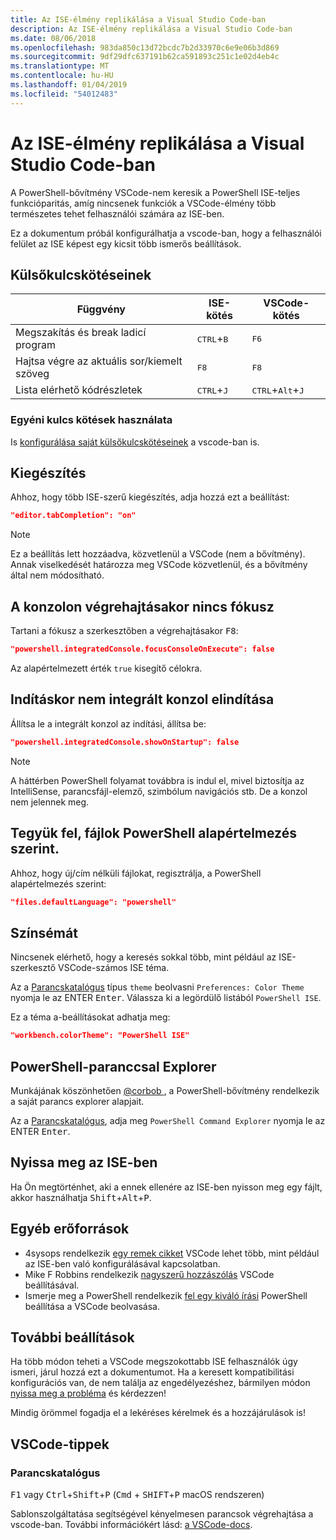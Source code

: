 ```yaml
---
title: Az ISE-élmény replikálása a Visual Studio Code-ban
description: Az ISE-élmény replikálása a Visual Studio Code-ban
ms.date: 08/06/2018
ms.openlocfilehash: 983da850c13d72bcdc7b2d33970c6e9e06b3d869
ms.sourcegitcommit: 9df29dfc637191b62ca591893c251c1e02d4eb4c
ms.translationtype: MT
ms.contentlocale: hu-HU
ms.lasthandoff: 01/04/2019
ms.locfileid: "54012483"
---
```

# <a name="how-to-replicate-the-ise-experience-in-visual-studio-code"></a>Az ISE-élmény replikálása a Visual Studio Code-ban

A PowerShell-bővítmény VSCode-nem keresik a PowerShell ISE-teljes funkcióparitás, amíg nincsenek funkciók a VSCode-élmény több természetes tehet felhasználói számára az ISE-ben.

Ez a dokumentum próbál konfigurálhatja a vscode-ban, hogy a felhasználói felület az ISE képest egy kicsit több ismerős beállítások.

## <a name="key-bindings"></a>Külsőkulcskötéseinek

| Függvény                              | ISE-kötés                  | VSCode-kötés                              |
| ----------------                      | -----------                  | --------------                              |
| Megszakítás és break ladicí program          | <kbd>CTRL</kbd>+<kbd>B</kbd> | <kbd>F6</kbd>                               |
| Hajtsa végre az aktuális sor/kiemelt szöveg | <kbd>F8</kbd>                | <kbd>F8</kbd>                               |
| Lista elérhető kódrészletek               | <kbd>CTRL</kbd>+<kbd>J</kbd> | <kbd>CTRL</kbd>+<kbd>Alt</kbd>+<kbd>J</kbd> |

### <a name="custom-key-bindings"></a>Egyéni kulcs kötések használata

Is [konfigurálása saját külsőkulcskötéseinek](https://code.visualstudio.com/docs/getstarted/keybindings#_custom-keybindings-for-refactorings) a vscode-ban is.

## <a name="tab-completion"></a>Kiegészítés

Ahhoz, hogy több ISE-szerű kiegészítés, adja hozzá ezt a beállítást:

```json
"editor.tabCompletion": "on"
```

> [!NOTE]
> Ez a beállítás lett hozzáadva, közvetlenül a VSCode (nem a bővítmény). Annak viselkedését határozza meg VSCode közvetlenül, és a bővítmény által nem módosítható.

## <a name="no-focus-on-console-when-executing"></a>A konzolon végrehajtásakor nincs fókusz

Tartani a fókusz a szerkesztőben a végrehajtásakor <kbd>F8</kbd>:

```json
"powershell.integratedConsole.focusConsoleOnExecute": false
```

Az alapértelmezett érték `true` kisegítő célokra.

## <a name="dont-start-integrated-console-on-startup"></a>Indításkor nem integrált konzol elindítása

Állítsa le a integrált konzol az indítási, állítsa be:

```json
"powershell.integratedConsole.showOnStartup": false
```

> [!NOTE]
> A háttérben PowerShell folyamat továbbra is indul el, mivel biztosítja az IntelliSense, parancsfájl-elemző, szimbólum navigációs stb. De a konzol nem jelennek meg.

## <a name="assume-files-are-powershell-by-default"></a>Tegyük fel, fájlok PowerShell alapértelmezés szerint.

Ahhoz, hogy új/cím nélküli fájlokat, regisztrálja, a PowerShell alapértelmezés szerint:

```json
"files.defaultLanguage": "powershell"
```

## <a name="color-scheme"></a>Színsémát

Nincsenek elérhető, hogy a keresés sokkal több, mint például az ISE-szerkesztő VSCode-számos ISE téma.

Az a [Parancskatalógus] típus `theme` beolvasni `Preferences: Color Theme` nyomja le az ENTER <kbd>Enter</kbd>.
Válassza ki a legördülő listából `PowerShell ISE`.

Ez a téma a-beállításokat adhatja meg:

```json
"workbench.colorTheme": "PowerShell ISE"
```

## <a name="powershell-command-explorer"></a>PowerShell-paranccsal Explorer

Munkájának köszönhetően [ @corbob ](https://github.com/corbob), a PowerShell-bővítmény rendelkezik a saját parancs explorer alapjait.

Az a [Parancskatalógus], adja meg `PowerShell Command Explorer` nyomja le az ENTER <kbd>Enter</kbd>.

## <a name="open-in-the-ise"></a>Nyissa meg az ISE-ben

Ha Ön megtörténhet, aki a ennek ellenére az ISE-ben nyisson meg egy fájlt, akkor használhatja <kbd>Shift</kbd>+<kbd>Alt</kbd>+<kbd>P</kbd>.

## <a name="other-resources"></a>Egyéb erőforrások

- 4sysops rendelkezik [egy remek cikket](https://4sysops.com/archives/make-visual-studio-code-look-and-behave-like-powershell-ise/) VSCode lehet több, mint például az ISE-ben való konfigurálásával kapcsolatban.
- Mike F Robbins rendelkezik [nagyszerű hozzászólás](https://mikefrobbins.com/2017/08/24/how-to-install-visual-studio-code-and-configure-it-as-a-replacement-for-the-powershell-ise/) VSCode beállításával.
- Ismerje meg a PowerShell rendelkezik [fel egy kiváló írási](https://www.learnpwsh.com/setup-vs-code-for-powershell/) PowerShell beállítása a VSCode beolvasása.

## <a name="more-settings"></a>További beállítások

Ha több módon teheti a VSCode megszokottabb ISE felhasználók úgy ismeri, járul hozzá ezt a dokumentumot. Ha a keresett kompatibilitási konfigurációs van, de nem találja az engedélyezéshez, bármilyen módon [nyissa meg a probléma](https://github.com/PowerShell/vscode-powershell/issues/new/choose) és kérdezzen!

Mindig örömmel fogadja el a lekéréses kérelmek és a hozzájárulások is!

## <a name="vscode-tips"></a>VSCode-tippek

### <a name="command-palette"></a>Parancskatalógus

<kbd>F1</kbd> vagy <kbd>Ctrl</kbd>+<kbd>Shift</kbd>+<kbd>P</kbd> (<kbd>Cmd</kbd> + <kbd> SHIFT</kbd>+<kbd>P</kbd> macOS rendszeren)

Sablonszolgáltatása segítségével kényelmesen parancsok végrehajtása a vscode-ban.
További információkért lásd: [a VSCode-docs](https://code.visualstudio.com/docs/getstarted/userinterface#_command-palette).

[Parancskatalógus]: #command-palette
